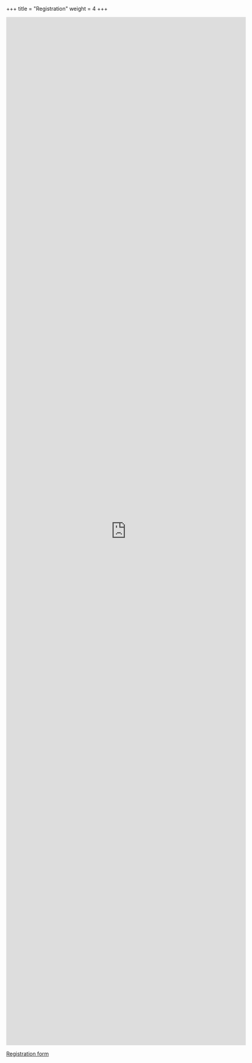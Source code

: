 +++
title = "Registration"
weight = 4
+++


<iframe src="https://docs.google.com/forms/d/e/1FAIpQLSdc7kj_aRoSYrh399pBmOfSvXAKrIcQC-i2I8t92NyehqEd2A/viewform?embedded=true" width="640" height="2744" frameborder="0" marginheight="0" marginwidth="0">Loading…</iframe>

 [Registration form](https://forms.gle/kE3Lb2p6PtLv5XoY8)

<!---

**TODO** 

- Add link to registration form
- On-site or online? (If online is a possibility!)
- Abstract submission
- Deadlines

--->
